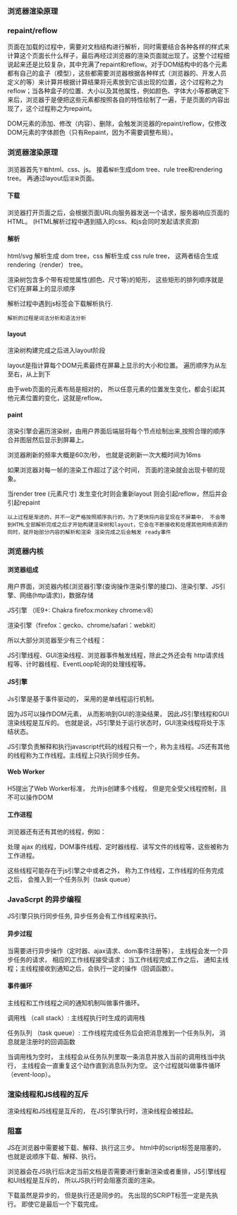 ### 浏览器渲染原理

### repaint/reflow
页面在加载的过程中，需要对文档结构进行解析，同时需要结合各种各样的样式来计算这个页面长什么样子，最后再经过浏览器的渲染页面就出现了。这整个过程细说起来还是比较复杂，其中充满了repaint和reflow。对于DOM结构中的各个元素都有自己的盒子（模型），这些都需要浏览器根据各种样式（浏览器的、开发人员定义的等）来计算并根据计算结果将元素放到它该出现的位置，这个过程称之为reflow；当各种盒子的位置、大小以及其他属性，例如颜色、字体大小等都确定下来后，浏览器于是便把这些元素都按照各自的特性绘制了一遍，于是页面的内容出现了，这个过程称之为repaint。

DOM元素的添加、修改（内容）、删除，会触发浏览器的repaint/reflow，仅修改DOM元素的字体颜色（只有Repaint，因为不需要调整布局）。

### 浏览器渲染原理
浏览器首先`下载`html、css、js。 接着`解析`生成dom tree、rule tree和rendering tree。 再通过layout后`渲染`页面。

#### 下载

浏览器打开页面之后，会根据页面URL向服务器发送一个请求，服务器响应页面的HTML。
(HTML解析过程中遇到插入的css、和js会同时发起请求资源)

#### 解析

html/svg 解析生成 dom tree，css 解析生成 css rule tree， 这两者结合生成rendering（render） tree。

渲染树包含多个带有视觉属性(颜色、尺寸等)的矩形， 这些矩形的排列顺序就是它们在屏幕上的显示顺序

解析过程中遇到js标签会下载解析执行.

`解析的过程是词法分析和语法分析`
#### layout

渲染树构建完成之后进入layout阶段

layout是指计算每个DOM元素最终在屏幕上显示的大小和位置。 遍历顺序为从左至右，从上到下

由于web页面的元素布局是相对的， 所以任意元素的位置发生变化，都会引起其他元素位置的变化，这就是reflow。

#### paint

渲染引擎会遍历渲染树，由用户界面后端层将每个节点绘制出来,按照合理的顺序合并图层然后显示到屏幕上。

浏览器刷新的频率大概是60次/秒， 也就是说刷新一次大概时间为16ms

如果浏览器对每一帧的渲染工作超过了这个时间， 页面的渲染就会出现卡顿的现象。

当render tree (元素尺寸) 发生变化时则会重新layout 则会引起reflow，然后并会引起repaint

`以上过程是渐进的，并不一定严格按照顺序执行的，为了更快将内容呈现在不屏幕中， 不会等到HTML全部解析完成之后才开始构建渲染树和layout，它会在不断接收和处理其他网络资源的同时，就开始部分内容的解析和渲染 渲染完成之后会触发 ready事件`

### 浏览器内核
#### 浏览器组成
用户界面，浏览器内核(浏览器引擎(查询操作渲染引擎的接口)、渲染引擎、JS引擎、网络(http请求))，数据存储

JS引擎 （IE9+: Chakra firefox:monkey chrome:v8）

渲染引擎（firefox：gecko、chrome/safari：webkit）

所以大部分浏览器至少有三个线程：

JS引擎线程、GUI渲染线程、浏览器事件触发线程，除此之外还会有 http请求线程等、计时器线程、EventLoop轮询的处理线程等。

#### JS引擎
Js引擎是基于事件驱动的， 采用的是单线程运行机制。

因为JS可以操作DOM元素， 从而影响到GUI的渲染结果， 因此JS引擎线程和GUI渲染线程是互斥的。 也就是说，JS引擎处于运行状态时，GUI渲染线程将处于冻结状态。

JS引擎负责解释和执行javascript代码的线程只有一个，称为主线程。JS还有其他的线程称为工作线程。主线程上只执行同步任务。

#### Web Worker

H5提出了Web Worker标准， 允许js创建多个线程， 但是完全受父线程控制，且不可以操作DOM

#### 工作进程

浏览器还有还有其他的线程，例如：

处理 ajax 的线程，DOM事件线程、定时器线程、读写文件的线程等，这些被称为工作进程。

这些线程可能存在于js引擎之中或者之外， 称为工作线程，工作线程的任务完成之后， 会推入到一个任务队列（task queue）

### JavaScrpt 的异步编程
JS引擎只执行同步任务, 异步任务会有工作线程来执行。

#### 异步过程

当需要进行异步操作（定时器、ajax请求、dom事件注册等）， 主线程会发一个异步任务的请求， 相应的工作线程接受请求； 当工作线程完成工作之后， 通知主线程；主线程接收到通知之后，会执行一定的操作（回调函数）。

#### 事件循环

主线程和工作线程之间的通知机制叫做事件循环。

调用栈 （call stack）: 主线程执行时生成的调用栈

任务队列 （task queue）: 工作线程完成任务后会把消息推到一个任务队列， 消息就是注册时的回调函数

当调用栈为空时， 主线程会从任务队列里取一条消息并放入当前的调用栈当中执行， 主线程会一直重复这个动作直到消息队列为空。 这个过程就叫做事件循环 （event-loop）。

### 渲染线程和JS线程的互斥
渲染线程和JS线程是互斥的， 在JS引擎执行时，渲染线程会被挂起。

### 阻塞
JS在浏览器中需要被下载、解释、执行这三步。 html中的script标签是阻塞的， 也就是说顺序下载、解释、执行。

浏览器会在JS执行后决定当前文档是否需要进行重新渲染或者重排，JS引擎线程和UI线程是互斥的， 所以JS执行时会阻塞页面的渲染。

下载虽然是异步的， 但是执行还是同步的。 先出现的SCRIPT标签一定是先执行。 即使它是最后一个下载完成。
